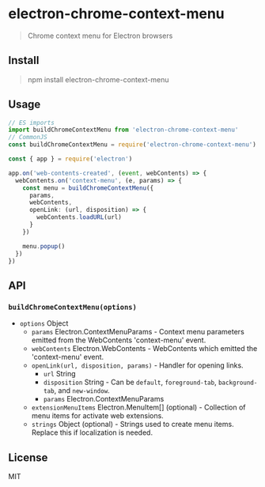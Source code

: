 # electron-chrome-context-menu

> Chrome context menu for Electron browsers

## Install

> npm install electron-chrome-context-menu

## Usage

```ts
// ES imports
import buildChromeContextMenu from 'electron-chrome-context-menu'
// CommonJS
const buildChromeContextMenu = require('electron-chrome-context-menu').default

const { app } = require('electron')

app.on('web-contents-created', (event, webContents) => {
  webContents.on('context-menu', (e, params) => {
    const menu = buildChromeContextMenu({
      params,
      webContents,
      openLink: (url, disposition) => {
        webContents.loadURL(url)
      }
    })

    menu.popup()
  })
})
```

## API

### `buildChromeContextMenu(options)`

* `options` Object
  * `params` Electron.ContextMenuParams - Context menu parameters emitted from the WebContents 'context-menu' event.
  * `webContents` Electron.WebContents - WebContents which emitted the 'context-menu' event.
  * `openLink(url, disposition, params)` - Handler for opening links.
    * `url` String
    * `disposition` String - Can be `default`, `foreground-tab`, `background-tab`, and `new-window`.
    * `params` Electron.ContextMenuParams
  * `extensionMenuItems` Electron.MenuItem[] (optional) - Collection of menu items for activate web extensions.
  * `strings` Object (optional) - Strings used to create menu items. Replace this if localization is needed.

## License

MIT
